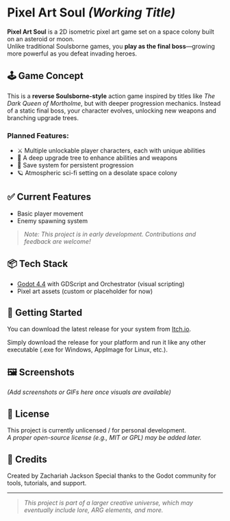 # Pixel Art Soul *(Working Title)*

**Pixel Art Soul** is a 2D isometric pixel art game set on a space colony built on an asteroid or moon.  
Unlike traditional Soulsborne games, you **play as the final boss**—growing more powerful as you defeat invading heroes.

## 🕹️ Game Concept

This is a **reverse Soulsborne-style** action game inspired by titles like *The Dark Queen of Mortholme*, but with deeper progression mechanics. Instead of a static final boss, your character evolves, unlocking new weapons and branching upgrade trees.

### Planned Features:
- ⚔️ Multiple unlockable player characters, each with unique abilities
- 🌲 A deep upgrade tree to enhance abilities and weapons
- 💾 Save system for persistent progression
- 🪐 Atmospheric sci-fi setting on a desolate space colony

## ✅ Current Features

- Basic player movement
- Enemy spawning system

> *Note: This project is in early development. Contributions and feedback are welcome!*

## 📦 Tech Stack

- [Godot 4.4](https://godotengine.org/) with GDScript and Orchestrator (visual scripting)
- Pixel art assets (custom or placeholder for now)

## 🚀 Getting Started

You can download the latest release for your system from [Itch.io](https://dragonruler1000.itch.io/).

Simply download the release for your platform and run it like any other executable (.exe for Windows, AppImage for Linux, etc.).

## 🖼️ Screenshots

*(Add screenshots or GIFs here once visuals are available)*

## 📜 License

This project is currently unlicensed / for personal development.  
*A proper open-source license (e.g., MIT or GPL) may be added later.*

## 🙌 Credits

Created by Zachariah Jackson
Special thanks to the Godot community for tools, tutorials, and support.

---

> *This project is part of a larger creative universe, which may eventually include lore, ARG elements, and more.*

